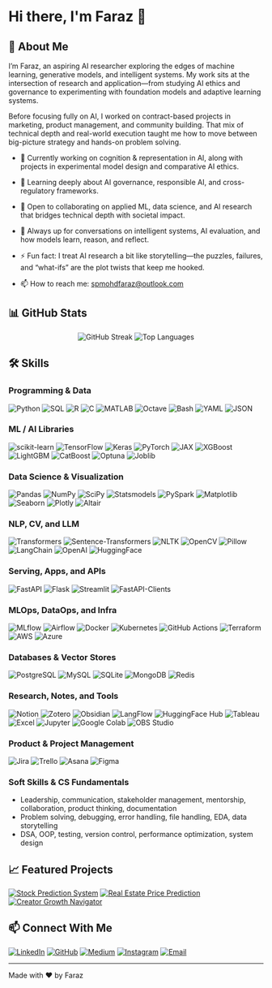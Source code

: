# Hi there, I'm Faraz 👋

## 🚀 About Me

I’m Faraz, an aspiring AI researcher exploring the edges of machine learning, generative models, and intelligent systems. My work sits at the intersection of research and application—from studying AI ethics and governance to experimenting with foundation models and adaptive learning systems.

Before focusing fully on AI, I worked on contract-based projects in marketing, product management, and community building. That mix of technical depth and real-world execution taught me how to move between big-picture strategy and hands-on problem solving.

- 🔭 Currently working on cognition & representation in AI, along with projects in experimental model design and comparative AI ethics.

- 🌱 Learning deeply about AI governance, responsible AI, and cross-regulatory frameworks.

- 👯 Open to collaborating on applied ML, data science, and AI research that bridges technical depth with societal impact.

- 💬 Always up for conversations on intelligent systems, AI evaluation, and how models learn, reason, and reflect.

- ⚡ Fun fact: I treat AI research a bit like storytelling—the puzzles, failures, and “what-ifs” are the plot twists that keep me hooked.

- 📫 How to reach me: [spmohdfaraz@outlook.com](mailto:spmohdfaraz@outlook.com)


## 📊 GitHub Stats

<p align="center">
  <img src="https://streak-stats.demolab.com?user=Faraazz05&theme=radical" alt="GitHub Streak" />
  <img src="https://github-readme-stats.vercel.app/api/top-langs/?username=Faraazz05&layout=compact&theme=radical" alt="Top Languages" />
</p>

## 🛠️ Skills

### Programming & Data
![Python](https://img.shields.io/badge/Python-3776AB?style=for-the-badge&logo=python&logoColor=white)
![SQL](https://img.shields.io/badge/SQL-4479A1?style=for-the-badge&logo=postgresql&logoColor=white)
![R](https://img.shields.io/badge/R-(Learning)-276DC3?style=for-the-badge&logo=r&logoColor=white)
![C](https://img.shields.io/badge/C-(Learning)-00599C?style=for-the-badge&logo=c&logoColor=white)
![MATLAB](https://img.shields.io/badge/MATLAB-(Learning)-0076A8?style=for-the-badge&logo=matlab&logoColor=white)
![Octave](https://img.shields.io/badge/GNU_Octave-(Learning)-0790C0?style=for-the-badge&logo=octave&logoColor=white)
![Bash](https://img.shields.io/badge/Bash-121011?style=for-the-badge&logo=gnubash&logoColor=white)
![YAML](https://img.shields.io/badge/YAML-000000?style=for-the-badge&logo=yaml&logoColor=white)
![JSON](https://img.shields.io/badge/JSON-000000?style=for-the-badge&logo=json&logoColor=white)

### ML / AI Libraries
![scikit-learn](https://img.shields.io/badge/scikit--learn-F7931E?style=for-the-badge&logo=scikitlearn&logoColor=white)
![TensorFlow](https://img.shields.io/badge/TensorFlow-FF6F00?style=for-the-badge&logo=tensorflow&logoColor=white)
![Keras](https://img.shields.io/badge/Keras-D00000?style=for-the-badge&logo=keras&logoColor=white)
![PyTorch](https://img.shields.io/badge/PyTorch-EE4C2C?style=for-the-badge&logo=pytorch&logoColor=white)
![JAX](https://img.shields.io/badge/JAX-0A6ED1?style=for-the-badge&logo=jax&logoColor=white)
![XGBoost](https://img.shields.io/badge/XGBoost-FF6600?style=for-the-badge&logo=xgboost&logoColor=white)
![LightGBM](https://img.shields.io/badge/LightGBM-5C9E31?style=for-the-badge)
![CatBoost](https://img.shields.io/badge/CatBoost-FFCC00?style=for-the-badge)
![Optuna](https://img.shields.io/badge/Optuna-3E6C9E?style=for-the-badge)
![Joblib](https://img.shields.io/badge/joblib-333333?style=for-the-badge)

### Data Science & Visualization
![Pandas](https://img.shields.io/badge/Pandas-150458?style=for-the-badge&logo=pandas&logoColor=white)
![NumPy](https://img.shields.io/badge/NumPy-013243?style=for-the-badge&logo=numpy&logoColor=white)
![SciPy](https://img.shields.io/badge/SciPy-8CAAE6?style=for-the-badge&logo=scipy&logoColor=white)
![Statsmodels](https://img.shields.io/badge/Statsmodels-3B5CAA?style=for-the-badge)
![PySpark](https://img.shields.io/badge/PySpark-E25A1C?style=for-the-badge&logo=apachespark&logoColor=white)
![Matplotlib](https://img.shields.io/badge/Matplotlib-11557C?style=for-the-badge&logo=python&logoColor=white)
![Seaborn](https://img.shields.io/badge/Seaborn-4C9CB4?style=for-the-badge)
![Plotly](https://img.shields.io/badge/Plotly-3F4F75?style=for-the-badge&logo=plotly&logoColor=white)
![Altair](https://img.shields.io/badge/Altair-1F77B4?style=for-the-badge)

### NLP, CV, and LLM
![Transformers](https://img.shields.io/badge/HF_Transformers-FFD21E?style=for-the-badge&logo=huggingface&logoColor=black)
![Sentence-Transformers](https://img.shields.io/badge/Sentence_Transformers-FFB000?style=for-the-badge)
![NLTK](https://img.shields.io/badge/NLTK-552586?style=for-the-badge&logo=python&logoColor=white)
![OpenCV](https://img.shields.io/badge/OpenCV-5C3EE8?style=for-the-badge&logo=opencv&logoColor=white)
![Pillow](https://img.shields.io/badge/Pillow-3775A9?style=for-the-badge&logo=python&logoColor=white)
![LangChain](https://img.shields.io/badge/LangChain-000000?style=for-the-badge)
![OpenAI](https://img.shields.io/badge/OpenAI-412991?style=for-the-badge&logo=openai&logoColor=white)
![HuggingFace](https://img.shields.io/badge/Hugging_Face-FFD21E?style=for-the-badge&logo=huggingface&logoColor=black)

### Serving, Apps, and APIs
![FastAPI](https://img.shields.io/badge/FastAPI-109989?style=for-the-badge&logo=fastapi&logoColor=white)
![Flask](https://img.shields.io/badge/Flask-000000?style=for-the-badge&logo=flask&logoColor=white)
![Streamlit](https://img.shields.io/badge/Streamlit-FF4B4B?style=for-the-badge&logo=streamlit&logoColor=white)
![FastAPI-Clients](https://img.shields.io/badge/Postman-FF6C37?style=for-the-badge&logo=postman&logoColor=white)

### MLOps, DataOps, and Infra
![MLflow](https://img.shields.io/badge/MLflow-0194E2?style=for-the-badge&logo=mlflow&logoColor=white)
![Airflow](https://img.shields.io/badge/Apache_Airflow-017CEE?style=for-the-badge&logo=apacheairflow&logoColor=white)
![Docker](https://img.shields.io/badge/Docker-2496ED?style=for-the-badge&logo=docker&logoColor=white)
![Kubernetes](https://img.shields.io/badge/Kubernetes-326CE5?style=for-the-badge&logo=kubernetes&logoColor=white)
![GitHub Actions](https://img.shields.io/badge/GitHub_Actions-2088FF?style=for-the-badge&logo=githubactions&logoColor=white)
![Terraform](https://img.shields.io/badge/Terraform-7B42BC?style=for-the-badge&logo=terraform&logoColor=white)
![AWS](https://img.shields.io/badge/AWS-232F3E?style=for-the-badge&logo=amazon-aws&logoColor=white)
![Azure](https://img.shields.io/badge/Azure-0078D4?style=for-the-badge&logo=microsoftazure&logoColor=white)

### Databases & Vector Stores
![PostgreSQL](https://img.shields.io/badge/PostgreSQL-4169E1?style=for-the-badge&logo=postgresql&logoColor=white)
![MySQL](https://img.shields.io/badge/MySQL-005C84?style=for-the-badge&logo=mysql&logoColor=white)
![SQLite](https://img.shields.io/badge/SQLite-003B57?style=for-the-badge&logo=sqlite&logoColor=white)
![MongoDB](https://img.shields.io/badge/MongoDB-47A248?style=for-the-badge&logo=mongodb&logoColor=white)
![Redis](https://img.shields.io/badge/Redis-DC382D?style=for-the-badge&logo=redis&logoColor=white)


### Research, Notes, and Tools
![Notion](https://img.shields.io/badge/Notion-000000?style=for-the-badge&logo=notion&logoColor=white)
![Zotero](https://img.shields.io/badge/Zotero-CC2936?style=for-the-badge&logo=zotero&logoColor=white)
![Obsidian](https://img.shields.io/badge/Obsidian-7C3AED?style=for-the-badge&logo=obsidian&logoColor=white)
![LangFlow](https://img.shields.io/badge/LangFlow-111111?style=for-the-badge)
![HuggingFace Hub](https://img.shields.io/badge/HuggingFace_Hub-FFD21E?style=for-the-badge&logo=huggingface&logoColor=black)
![Tableau](https://img.shields.io/badge/Tableau-E97627?style=for-the-badge&logo=tableau&logoColor=white)
![Excel](https://img.shields.io/badge/Excel-217346?style=for-the-badge&logo=microsoftexcel&logoColor=white)
![Jupyter](https://img.shields.io/badge/Jupyter-F37626?style=for-the-badge&logo=jupyter&logoColor=white)
![Google Colab](https://img.shields.io/badge/Google_Colab-F9AB00?style=for-the-badge&logo=googlecolab&logoColor=white)
![OBS Studio](https://img.shields.io/badge/OBS_Studio-302E31?style=for-the-badge&logo=obsstudio&logoColor=white)

### Product & Project Management
![Jira](https://img.shields.io/badge/Jira-0052CC?style=for-the-badge&logo=jira&logoColor=white)
![Trello](https://img.shields.io/badge/Trello-0052CC?style=for-the-badge&logo=trello&logoColor=white)
![Asana](https://img.shields.io/badge/Asana-F06A6A?style=for-the-badge&logo=asana&logoColor=white)
![Figma](https://img.shields.io/badge/Figma-F24E1E?style=for-the-badge&logo=figma&logoColor=white)

### Soft Skills & CS Fundamentals
- Leadership, communication, stakeholder management, mentorship, collaboration, product thinking, documentation  
- Problem solving, debugging, error handling, file handling, EDA, data storytelling  
- DSA, OOP, testing, version control, performance optimization, system design


## 📈 Featured Projects
[![Stock Prediction System](https://github-readme-stats.vercel.app/api/pin/?username=Faraazz05&repo=GitHubStockPredictionPro&theme=radical)](https://github.com/Faraazz05/GitHubStockPredictionPro)
[![Real Estate Price Prediction](https://github-readme-stats.vercel.app/api/pin/?username=Faraazz05&repo=GitHubReal-Estate-Price-Prediction&theme=radical)](https://github.com/Faraazz05/GitHubReal-Estate-Price-Prediction)
[![Creator Growth Navigator](https://github-readme-stats.vercel.app/api/pin/?username=Faraazz05&repo=GitHubCreator-Growth-Navigator&theme=radical)](https://github.com/Faraazz05/GitHubCreator-Growth-Navigator)

## 📫 Connect With Me
[![LinkedIn](https://img.shields.io/badge/LinkedIn-0077B5?style=for-the-badge&logo=linkedin&logoColor=white)](https://www.linkedin.com/in/spmohdfaraz)
[![GitHub](https://img.shields.io/badge/GitHub-181717?style=for-the-badge&logo=github&logoColor=white)](https://github.com/Faraazz05)
[![Medium](https://img.shields.io/badge/Medium-000000?style=for-the-badge&logo=medium&logoColor=white)](https://medium.com/@farazz05)
[![Instagram](https://img.shields.io/badge/Creative_Writing-833AB4?style=for-the-badge&logo=instagram&logoColor=white)](https://instagram.com/notesbyfaraz)
[![Email](https://img.shields.io/badge/Email-D14836?style=for-the-badge&logo=gmail&logoColor=white)](mailto:spmohdfaraz@outlook.com)

---

Made with ❤️ by Faraz
